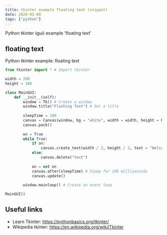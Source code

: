 ```yaml
---
title: tkinter example floating text (snippet)
date: 2020-02-09
tags: ["python"]
---
```

Python tkinter (gui) example 'floating text'


## floating text

Python tkinter example: floating text

```python
from tkinter import * # Import tkinter

width = 200
height = 100

class MainGUI:
    def __init__(self):
        window = Tk() # Create a window
        window.title("Flashing Text") # Set a title
        
        sleepTime = 100
        canvas = Canvas(window, bg = "white", width = width, height = height)
        canvas.pack()
        
        on = True
        while True:
            if on:
                canvas.create_text(width / 2, height / 2, text = "Welcome", tags = "text")
            else:
                canvas.delete("text")
                
            on = not on  
            canvas.after(sleepTime) # Sleep for 100 milliseconds
            canvas.update()
        
        window.mainloop() # Create an event loop

MainGUI()


```

## Useful links

- Learn Tkinter: https://pythonbasics.org/tkinter/
- Wikipedia tkinter: https://en.wikipedia.org/wiki/Tkinter
